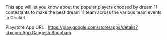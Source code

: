 This app will let you know about the popular players choosed by dream 11 contestants to make the best dream 11 team across the various team events in Cricket.

Playstore App URL : https://play.google.com/store/apps/details?id=com.App.Gangesh.Shubham
